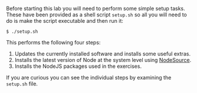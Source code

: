 Before starting this lab you will need to perform some simple setup tasks. These have been provided as a shell script `setup.sh` so all you will need to do is make the script executable and then run it:

```shell
$ ./setup.sh
```
This performs the following four steps:

1. Updates the currently installed software and installs some useful extras.
3. Installs the latest version of Node at the system level using [NodeSource](https://github.com/nodesource/distributions/blob/master/README.md).
4. Installs the NodeJS packages used in the exercises.

If you are curious you can see the individual steps by examining the `setup.sh` file.
